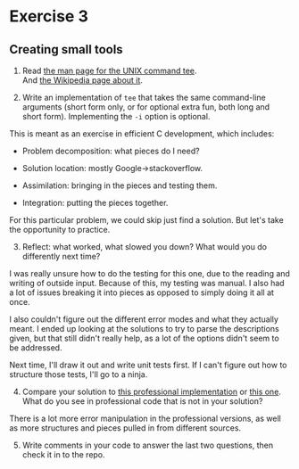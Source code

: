 # Exercise 3
## Creating small tools


1) Read [the man page for the UNIX command tee](http://man7.org/linux/man-pages/man1/tee.1.html).  
And [the Wikipedia page about it](http://en.wikipedia.org/wiki/Tee_(command)).

2) Write an implementation of `tee` that takes the same command-line
arguments (short form only, or for optional extra fun, both long and
short form).  Implementing the `-i` option is optional.

This is meant as an exercise in efficient C development, which includes:

* Problem decomposition: what pieces do I need?

* Solution location: mostly Google->stackoverflow.

* Assimilation: bringing in the pieces and testing them.

* Integration: putting the pieces together. 

For this particular problem, we could skip just find a solution.  But let's take the opportunity to practice.

3) Reflect: what worked, what slowed you down?  What would you do
differently next time?

I was really unsure how to do the testing for this one, due to the reading and writing of outside input. Because of this, my testing was manual. I also had a lot of issues breaking it into pieces as opposed to simply doing it all at once.

I also couldn't figure out the different error modes and what they actually meant. I ended up looking at the solutions to try to parse the descriptions given, but that still didn't really help, as a lot of the options didn't seem to be addressed.

Next time, I'll draw it out and write unit tests first. If I can't figure out how to structure those tests, I'll go to a ninja.

4) Compare your solution to [this professional implementation](https://opensource.apple.com/source/shell_cmds/shell_cmds-170/tee/tee.cs) or [this one](http://git.savannah.gnu.org/gitweb/?p=coreutils.git;a=blob;f=src/tee.c;h=5f04bfc86243911be2fb22c7c28447ae6fb0f993;hb=75aababed45d0120d44baa76c5107d0ceb71fc59).  What do you see in professional code that is not in your solution?

There is a lot more error manipulation in the professional versions, as well as more structures and pieces pulled in from different sources.

5) Write comments in your code to answer the last two questions, then check it in to the repo.
